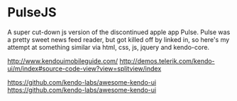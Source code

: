 # PulseJS

A super cut-down js version of the discontinued apple app Pulse. Pulse was a pretty sweet news feed reader, but got killed off by linked in, so here's my attempt at something similar via html, css, js, jquery and kendo-core.

http://www.kendouimobileguide.com/
http://demos.telerik.com/kendo-ui/m/index#source-code-view?view=splitview/index

https://github.com/kendo-labs/awesome-kendo-ui
https://github.com/kendo-labs/awesome-kendo-ui